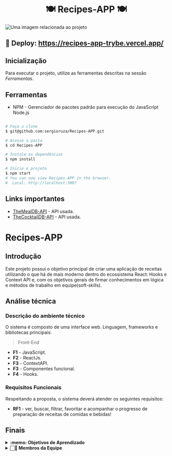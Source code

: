 # <h1 align="center">🍽️ Recipes-APP 🍽️</h1>
<fig>
<img src="https://images.pexels.com/photos/5737464/pexels-photo-5737464.jpeg?auto=compress&cs=tinysrgb&w=1260&h=750&dpr=1" alt="Uma imagem relacionada ao projeto">
</fig>

## 📡 Deploy: https://recipes-app-trybe.vercel.app/

## Inicialização
Para executar o projeto, utilize as ferramentas descritas na sessão *Ferramentas*.

## Ferramentas
* NPM - Gerenciador de pacotes padrão para execução do JavaScript Node.js
```bash

# Faça o clone
$ git@github.com:sergioruza/Recipes-APP.git

# Acesse a pasta
$ cd Recipes-APP

# Instale as dependências
$ npm install

# Inicie o projeto
$ npm start
# You can now view Recipes-APP in the browser.
#  Local: http://localhost:300?
```

## Links importantes
* [TheMealDB-API](https://www.themealdb.com/) -  API usada.
* [TheCocktailDB-API](https://www.thecocktaildb.com/) -  API usada.

# Recipes-APP

## Introdução

Este projeto possui o objetivo principal de criar uma aplicação de receitas utilizando o que há de mais moderno dentro do ecossistema React: Hooks e Context API e,
com os objetivos gerais de firmar conhecimentos em lógica e métodos de trabalho em equipe(soft-skills).

## Análise técnica

### Descrição do ambiente técnico

O sistema é composto de uma interface web. Linguagem, frameworks e bibliotecas principais:
> Front-End
* **F1** - JavaScript.
* **F2** - ReactJs.
* **F3** - ContextAPI.
* **F3** - Componentes funcional.
* **F4** - Hooks.

### Requisitos Funcionais
Respeitando a proposta, o sistema deverá atender os seguintes requisitos:

* **RF1** - ver, buscar, filtrar, favoritar e acompanhar o progresso de preparação de receitas de comidas e bebidas!

## Finais
<details>
 <summary><strong>:memo: Objetivos de Aprendizado</strong></summary><br /> 

- Trabalho em equipe;

- Utilizar Redux para gerenciar estado;

- Utilizar a biblioteca React-Redux;

- Utilizar o React Hook useState;

- Utilizar o React Hook useContext;

- Utilizar o React Hook useEffect;
</details>

  <details>
    <summary><strong>🏻‍💼 Membros da Equipe</strong></summary><br />
  
* [Caio Oliveira](https://github.com/caiobacode);
* [Lilian Alves Durães](https://github.com/LilianAlvesDuraes);
* [Fernando Barreto Costa](https://github.com/fernando-costa);
* [Arthur Debiasi](https://github.com/arthur-debiasi);
  
  </details>

